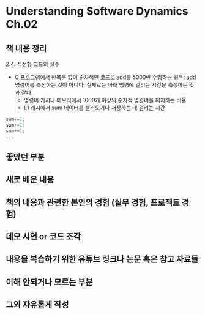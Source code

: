 # Understanding Software Dynamics Ch.02

## 책 내용 정리 
2.4. 직선형 코드의 실수
- C 프로그램에서 반복문 없이 순차적인 코드로 add를 5000번 수행하는 경우: add 명령어를 측정하는 것이 아니다. 실제로는 아래 명령에 걸리는 시간을 측정하는 것과 같다.
  - 명령어 캐시나 메모리에서 1000개 이상의 순차적 명령어를 패치하는 비율
  - L1 캐시에서 sum 데이터를 불러오거나 저장하는 데 걸리는 시간
```c
sum+=1;
sum+=1;
sum+=1;
...
```

## 좋았던 부분

## 새로 배운 내용

## 책의 내용과 관련한 본인의 경험 (실무 경험, 프로젝트 경험)

## 데모 시연 or 코드 조각

## 내용을 복습하기 위한 유튜브 링크나 논문 혹은 참고 자료들

## 이해 안되거나 모르는 부분

## 그외 자유롭게 작성